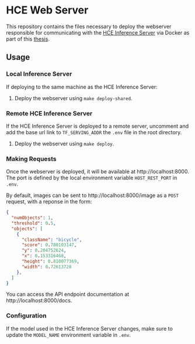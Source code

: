 # HCE Web Server

This repository contains the files necessary to deploy the webserver responsible for communicating with the [HCE Inference Server](https://github.com/LordExodius/HCE-inference-server) via Docker as part of this [thesis](https://github.com/LordExodius/ug-thesis).

## Usage
### Local Inference Server
If deploying to the same machine as the HCE Inference Server:
1. Deploy the webserver using `make deploy-shared`.

### Remote HCE Inference Server
If the HCE Inference Server is deployed to a remote server, uncomment and add the base url link to `TF_SERVING_ADDR` the `.env` file in the root directory.

1. Deploy the webserver using `make deploy`.

### Making Requests
Once the webserver is deployed, it will be available at http://localhost:8000. The port is defined by the local environment variable `HOST_REST_PORT` in `.env`.

By default, images can be sent to http://localhost:8000/image as a `POST` request, with a reponse in the form:

```json
{
  "numObjects": 1,
  "threshold": 0.5,
  "objects": [
    {
      "className": "bicycle",
      "score": 0.780103147,
      "y": 0.204752624,
      "x": 0.153316468,
      "height": 0.810077369,
      "width": 0.72613728
    },
  ]
}
```

You can access the API endpoint documentation at http://localhost:8000/docs.

### Configuration
If the model used in the HCE Inference Server changes, make sure to update the `MODEL_NAME` environment variable in `.env`.
